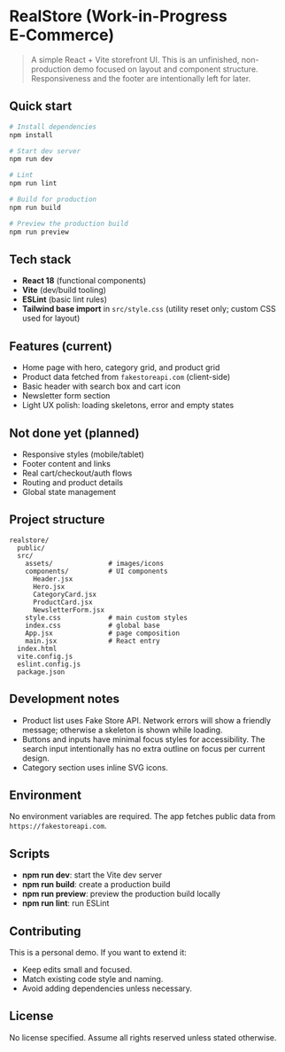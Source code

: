 # RealStore (Work-in-Progress E‑Commerce)

> A simple React + Vite storefront UI. This is an unfinished, non-production demo focused on layout and component structure. Responsiveness and the footer are intentionally left for later.

## Quick start

```bash
# Install dependencies
npm install

# Start dev server
npm run dev

# Lint
npm run lint

# Build for production
npm run build

# Preview the production build
npm run preview
```

## Tech stack
- **React 18** (functional components)
- **Vite** (dev/build tooling)
- **ESLint** (basic lint rules)
- **Tailwind base import** in `src/style.css` (utility reset only; custom CSS used for layout)

## Features (current)
- Home page with hero, category grid, and product grid
- Product data fetched from `fakestoreapi.com` (client-side)
- Basic header with search box and cart icon
- Newsletter form section
- Light UX polish: loading skeletons, error and empty states

## Not done yet (planned)
- Responsive styles (mobile/tablet)
- Footer content and links
- Real cart/checkout/auth flows
- Routing and product details
- Global state management

## Project structure
```
realstore/
  public/
  src/
    assets/              # images/icons
    components/          # UI components
      Header.jsx
      Hero.jsx
      CategoryCard.jsx
      ProductCard.jsx
      NewsletterForm.jsx
    style.css            # main custom styles
    index.css            # global base
    App.jsx              # page composition
    main.jsx             # React entry
  index.html
  vite.config.js
  eslint.config.js
  package.json
```

## Development notes
- Product list uses Fake Store API. Network errors will show a friendly message; otherwise a skeleton is shown while loading.
- Buttons and inputs have minimal focus styles for accessibility. The search input intentionally has no extra outline on focus per current design.
- Category section uses inline SVG icons.

## Environment
No environment variables are required. The app fetches public data from `https://fakestoreapi.com`.

## Scripts
- **npm run dev**: start the Vite dev server
- **npm run build**: create a production build
- **npm run preview**: preview the production build locally
- **npm run lint**: run ESLint

## Contributing
This is a personal demo. If you want to extend it:
- Keep edits small and focused.
- Match existing code style and naming.
- Avoid adding dependencies unless necessary.

## License
No license specified. Assume all rights reserved unless stated otherwise.
